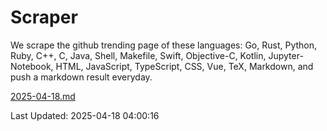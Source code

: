 # Scraper

We scrape the github trending page of these languages: Go, Rust, Python, Ruby, C++, C, Java, Shell, Makefile, Swift, Objective-C, Kotlin, Jupyter-Notebook, HTML, JavaScript, TypeScript, CSS, Vue, TeX, Markdown, and push a markdown result everyday.

[2025-04-18.md](https://github.com/yangwenmai/github-trending-backup/blob/master/2025-04-18.md)

Last Updated: 2025-04-18 04:00:16